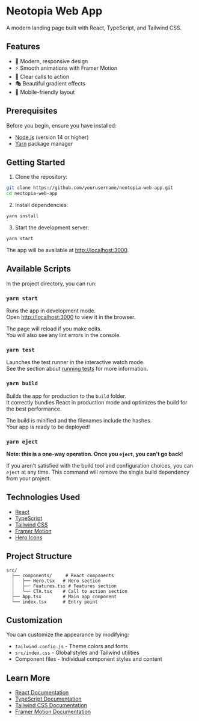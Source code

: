 # Neotopia Web App

A modern landing page built with React, TypeScript, and Tailwind CSS.

## Features

- 🎨 Modern, responsive design
- ⚡ Smooth animations with Framer Motion
- 🎯 Clear calls to action
- 🎭 Beautiful gradient effects
- 📱 Mobile-friendly layout

## Prerequisites

Before you begin, ensure you have installed:
- [Node.js](https://nodejs.org/) (version 14 or higher)
- [Yarn](https://yarnpkg.com/) package manager

## Getting Started

1. Clone the repository:
```bash
git clone https://github.com/yourusername/neotopia-web-app.git
cd neotopia-web-app
```

2. Install dependencies:
```bash
yarn install
```

3. Start the development server:
```bash
yarn start
```

The app will be available at [http://localhost:3000](http://localhost:3000).

## Available Scripts

In the project directory, you can run:

### `yarn start`

Runs the app in development mode.\
Open [http://localhost:3000](http://localhost:3000) to view it in the browser.

The page will reload if you make edits.\
You will also see any lint errors in the console.

### `yarn test`

Launches the test runner in the interactive watch mode.\
See the section about [running tests](https://facebook.github.io/create-react-app/docs/running-tests) for more information.

### `yarn build`

Builds the app for production to the `build` folder.\
It correctly bundles React in production mode and optimizes the build for the best performance.

The build is minified and the filenames include the hashes.\
Your app is ready to be deployed!

### `yarn eject`

**Note: this is a one-way operation. Once you `eject`, you can't go back!**

If you aren't satisfied with the build tool and configuration choices, you can `eject` at any time. This command will remove the single build dependency from your project.

## Technologies Used

- [React](https://reactjs.org/)
- [TypeScript](https://www.typescriptlang.org/)
- [Tailwind CSS](https://tailwindcss.com/)
- [Framer Motion](https://www.framer.com/motion/)
- [Hero Icons](https://heroicons.com/)

## Project Structure

```
src/
  ├── components/     # React components
  │   ├── Hero.tsx   # Hero section
  │   ├── Features.tsx # Features section
  │   └── CTA.tsx    # Call to action section
  ├── App.tsx        # Main app component
  └── index.tsx      # Entry point
```

## Customization

You can customize the appearance by modifying:

- `tailwind.config.js` - Theme colors and fonts
- `src/index.css` - Global styles and Tailwind utilities
- Component files - Individual component styles and content

## Learn More

- [React Documentation](https://reactjs.org/)
- [TypeScript Documentation](https://www.typescriptlang.org/)
- [Tailwind CSS Documentation](https://tailwindcss.com/docs)
- [Framer Motion Documentation](https://www.framer.com/docs/)
